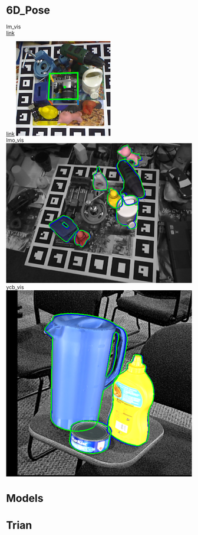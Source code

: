 # 6D_Pose
lm_vis   
[link](https://www.example.com/my%20great%20page)

<a href="https://www.example.com/my great page">link</a>
![lm](visualization/lm/5.png)   
lmo_vis   
![lmo](visualization/lmo/5.png)   
ycb_vis   
![ycb](visualization/ycb/5.png)  

# Models

# Trian
